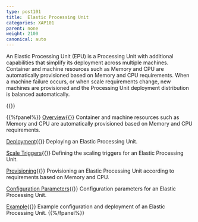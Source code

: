 ```yaml
---
type: post101
title:  Elastic Processing Unit
categories: XAP101
parent: none
weight: 2100
canonical: auto
---
```



An Elastic Processing Unit (EPU) is a Processing Unit with additional capabilities that simplify its deployment across multiple machines. Container and machine resources such as Memory and CPU are automatically provisioned based on Memory and CPU requirements.
When a machine failure occurs, or when scale requirements change, new machines are provisioned and the Processing Unit deployment distribution is balanced automatically.



{{<wbr>}}


{{%fpanel%}}
[Overview](./elastic-processing-unit.html){{<wbr>}}
Container and machine resources such as Memory and CPU are automatically provisioned based on Memory and CPU requirements.

[Deployment](./elastic-processing-unit-deploy.html){{<wbr>}}
Deploying an Elastic Processing Unit.

[Scale Triggers](./elastic-processing-unit-trigger.html){{<wbr>}}
Defining the scaling triggers for an Elastic Processing Unit.

[Provisioning](./elastic-processing-unit-provisioning.html){{<wbr>}}
Provisioning an Elastic Processing Unit according to requirements based on Memory and CPU.

[Configuration Parameters](./elastic-processing-unit-properties.html){{<wbr>}}
Configuration parameters for an Elastic Processing Unit.

[Example](./elastic-processing-unit-example.html){{<wbr>}}
Example configuration and deployment of an Elastic Processing Unit.
{{%/fpanel%}}

<br>


